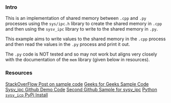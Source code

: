 ### Intro

This is an implementation of shared memory between `.cpp` and `.py` processes using the `sys/ipc.h` library to create the shared memory in `.cpp` and then using the `sysv_ipc` library to write to the shared memory in `.py`. 

This example aims to write values to the shared memory in the `.cpp` process and then read the values in the `.py` process and print it out.

The `.py` code is NOT tested and so may not work but aligns very closely with the documentation of the `mem` library (given below in resources).


### Resources
[StackOverFlow Post on sample code](https://github.com/mruffalo/sysv_ipc/tree/master/demo)
[Geeks for Geeks Sample Code](https://www.geeksforgeeks.org/ipc-shared-memory/)
[Sysv_ipc Github Demo Code](https://github.com/mruffalo/sysv_ipc/tree/master/demo/)
[Second Github Sample for sysv_ipc](https://github.com/ajaygunalan/IPC_SHM/tree/master)
[Python `sysv_icp` PyPi Install](https://pypi.org/project/sysv-ipc/)